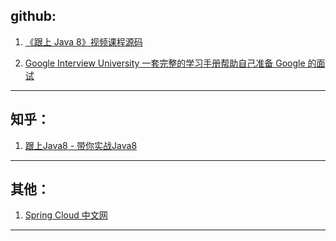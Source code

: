 ## github:

1. [《跟上 Java 8》视频课程源码](https://github.com/biezhi/learn-java8)

2. [Google Interview University 一套完整的学习手册帮助自己准备 Google 的面试](https://github.com/jwasham/coding-interview-university/blob/master/translations/README-cn.md)

------



## 知乎：

1. [跟上Java8 - 带你实战Java8](https://zhuanlan.zhihu.com/java8)

------



## 其他：

1. [Spring Cloud 中文网](https://springcloud.cc/)

------

